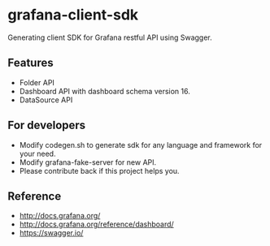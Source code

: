 # grafana-client-sdk

Generating client SDK for Grafana restful API using Swagger.

## Features

* Folder API
* Dashboard API with dashboard schema version 16.
* DataSource API

## For developers

* Modify codegen.sh to generate sdk for any language and framework for your need.
* Modify grafana-fake-server for new API.
* Please contribute back if this project helps you.

## Reference

* http://docs.grafana.org/
* http://docs.grafana.org/reference/dashboard/
* https://swagger.io/

